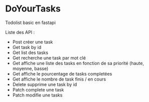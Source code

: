 # DoYourTasks
Todolist basic en fastapi


Liste des API : 

 - Post créer une task
 - Get task by id
 - Get list des tasks
 - Get recherche une task par mot clé
 - Get affiche une liste des tasks en fonction de sa priorité (haute, moyenne, basse)
 - Get affiche le pourcentage de tasks completées
 - Get affiche le nombre de task finis / en cours
 - Delete supprime une task by id
 - Patch complete une task
 - Patch modifie une tasks